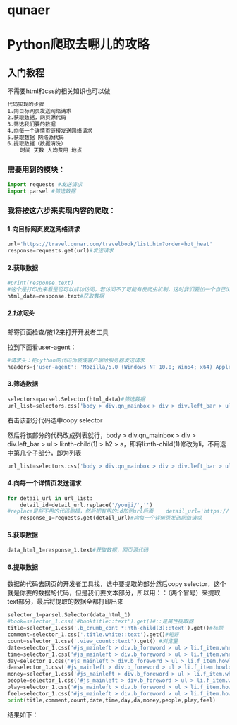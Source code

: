 # qunaer
# Python爬取去哪儿的攻略

## 入门教程

不需要html和css的相关知识也可以做

```html
代码实现的步骤
1.向目标网页发送网络请求
2.获取数据，网页源代码
3.筛选我们要的数据
4.向每一个详情页链接发送网络请求
5.获取数据 网络源代码
6.提取数据（数据清洗）
    时间 天数 人均费用 地点
```

### 需要用到的模块：

```python
import requests #发送请求
import parsel #筛选数据
```

### 我将按这六步来实现内容的爬取：

#### 1.向目标网页发送网络请求



```python
url='https://travel.qunar.com/travelbook/list.htm?order=hot_heat'
response=requests.get(url)#发送请求
```

#### 2.获取数据

```python
#print(response.text) 
#这个是打印出来看是否可以成功访问，若访问不了可能有反爬虫机制，这时我们要加一个自己浏览器的访问头
html_data=response.text#获取数据
```

##### 2.1访问头

邮寄页面检查/按12来打开开发者工具



拉到下面看user-agent：


```python
#请求头：把python的代码伪装成客户端给服务器发送请求
headers={'user-agent': 'Mozilla/5.0 (Windows NT 10.0; Win64; x64) AppleWebKit/5 (KHTML, like Gecko) Chrome/107.'}
```

#### 3.筛选数据

```python
selectors=parsel.Selector(html_data)#筛选数据
url_list=selectors.css('body > div.qn_mainbox > div > div.left_bar > ul > li > h2 > a::attr(href)').getall()#css选择器选取网页内容
```




右击该部分代码选中copy selector



然后将该部分的代码改成列表就行，body > div.qn_mainbox > div > div.left_bar > ul > li:nth-child(1) > h2 > a，即将li:nth-child(1)修改为li，不用选中第几个子部分，即为列表

```python
url_list=selectors.css('body > div.qn_mainbox > div > div.left_bar > ul > li > h2 > a::attr(href)').getall()#css选择器选取网页内容
```

#### 4.向每一个详情页发送请求

```python
for detail_url in url_list:
    detail_id=detail_url.replace('/youji/','')
#replace是将不用的代码删掉，然后把有用的id加到url后面    detail_url='https://travel.qunar.com/travelbook/note/'+detail_id
    response_1=requests.get(detail_url)#向每一个详情页发送网络请求
```

#### 5.获取数据

```python
data_html_1=response_1.text#获取数据，网页源代码
```

#### 6.提取数据

数据的代码去网页的开发者工具找，选中要提取的部分然后copy selector，这个就是你要的数据的代码，但是我们要文本部分，所以用：：（两个冒号）来提取text部分，最后将提取的数据全都打印出来

```python
selector_1=parsel.Selector(data_html_1)
#book=selector_1.css('#booktitle::text').get()#::是属性提取器
title=selector_1.css('.b_crumb_cont *:nth-child(3)::text').get()#标题
comment=selector_1.css('.title.white::text').get()#短评
count=selector_1.css('.view_count::text').get() #浏览量
date=selector_1.css('#js_mainleft > div.b_foreword > ul > li.f_item.when > p::text').get()#出发日期
time=selector_1.css('#js_mainleft > div.b_foreword > ul > li.f_item.when > p > span.data::text').get()
day=selector_1.css('#js_mainleft > div.b_foreword > ul > li.f_item.howlong > p::text').get()
da=selector_1.css('#js_mainleft > div.b_foreword > ul > li.f_item.howlong > p > span.data::text').get()
money=selector_1.css('#js_mainleft > div.b_foreword > ul > li.f_item.who > p::text').get()
people=selector_1.css('#js_mainleft > div.b_foreword > ul > li.f_item.who > p > span.data::text').get()
play=selector_1.css('#js_mainleft > div.b_foreword > ul > li.f_item.how > p::text').get()
feel=selector_1.css('#js_mainleft > div.b_foreword > ul > li.f_item.how > p > span.data > span:nth-child(1)::text').get()
print(title,comment,count,date,time,day,da,money,people,play,feel)
```

结果如下：
